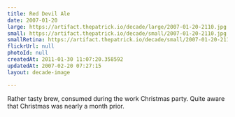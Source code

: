 ```yaml
---
title: Red Devil Ale
date: 2007-01-20
large: https://artifact.thepatrick.io/decade/large/2007-01-20-2110.jpg
small: https://artifact.thepatrick.io/decade/small/2007-01-20-2110.jpg
smallRetina: https://artifact.thepatrick.io/decade/small/2007-01-20-2110@2x.jpg
flickrUrl: null
photoId: null
createdAt: 2011-01-30 11:07:20.358592
updatedAt: 2007-02-20 07:27:15
layout: decade-image

---
```

Rather tasty brew, consumed during the work Christmas party. Quite aware that Christmas was nearly a month prior.
